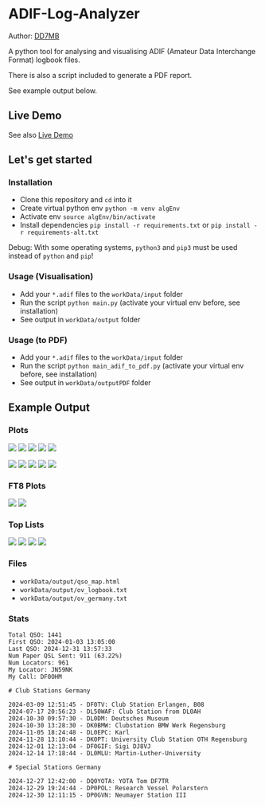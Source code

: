 # ADIF-Log-Analyzer

Author: [DD7MB](https://dd7mb.de)

A python tool for analysing and visualising ADIF (Amateur Data Interchange Format) logbook files.

There is also a script included to generate a PDF report.

See example output below.

## Live Demo

See also [Live Demo](https://dd7mb.de/df0ohm-2024.html)

## Let's get started

### Installation

- Clone this repository and `cd` into it
- Create virtual python env `python -m venv algEnv`
- Activate env `source algEnv/bin/activate`
- Install dependencies `pip install -r requirements.txt` or `pip install -r requirements-alt.txt`

Debug: With some operating systems, `python3` and `pip3` must be used instead of `python` and `pip`!

### Usage (Visualisation)

- Add your `*.adif` files to the `workData/input` folder
- Run the script `python main.py` (activate your virtual env before, see installation)
- See output in `workData/output` folder

### Usage (to PDF)

- Add your `*.adif` files to the `workData/input` folder
- Run the script `python main_adif_to_pdf.py` (activate your virtual env before, see installation)
- See output in `workData/outputPDF` folder

## Example Output

### Plots

![](workData/output/qso_map.png)
![](workData/output/qso_modes.png)
![](workData/output/qso_sub_modes.png)
![](workData/output/qso_bands.png)
![](workData/output/qso_distance.png)

![](workData/output/qso_per_date.png)
![](workData/output/qso_count_over_time.png)
![](workData/output/qso_per_month_of_year.png)
![](workData/output/qso_per_day_of_week.png)
![](workData/output/qso_per_hour_of_day.png)

### FT8 Plots

![](workData/output/ft8_distance_vs_rst_rcvd.png)
![](workData/output/ft8_distance_vs_rst_sent.png)

### Top Lists

![](workData/output/stats_top_longest_qso.png)
![](workData/output/stats_top_stations.png)
![](workData/output/stats_top_locators.png)
![](workData/output/stats_top_countries.png)

### Files

- `workData/output/qso_map.html`
- `workData/output/ov_logbook.txt`
- `workData/output/ov_germany.txt`

### Stats

```
Total QSO: 1441
First QSO: 2024-01-03 13:05:00
Last QSO: 2024-12-31 13:57:33
Num Paper QSL Sent: 911 (63.22%)
Num Locators: 961
My Locator: JN59NK
My Call: DF0OHM
```

```
# Club Stations Germany

2024-03-09 12:51:45 - DF0TV: Club Station Erlangen, B08
2024-07-17 20:56:23 - DL50WAF: Club Station from DL0AH
2024-10-30 09:57:30 - DL0DM: Deutsches Museum
2024-10-30 13:28:30 - DK0BMW: Clubstation BMW Werk Regensburg
2024-11-05 18:24:48 - DL0EPC: Karl
2024-11-28 13:10:44 - DK0PT: University Club Station OTH Regensburg
2024-12-01 12:13:04 - DF0GIF: Sigi DJ8VJ
2024-12-14 17:18:44 - DL0MLU: Martin-Luther-University

# Special Stations Germany

2024-12-27 12:42:00 - DQ0YOTA: YOTA Tom DF7TR
2024-12-29 19:24:44 - DP0POL: Research Vessel Polarstern
2024-12-30 12:11:15 - DP0GVN: Neumayer Station III 
```